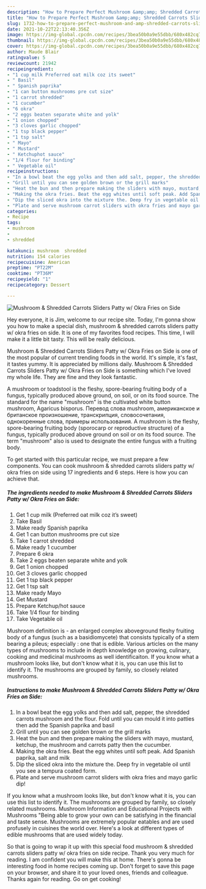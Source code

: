 ```yaml
---
description: "How to Prepare Perfect Mushroom &amp;amp; Shredded Carrots Sliders Patty w/ Okra Fries on Side"
title: "How to Prepare Perfect Mushroom &amp;amp; Shredded Carrots Sliders Patty w/ Okra Fries on Side"
slug: 1732-how-to-prepare-perfect-mushroom-and-amp-shredded-carrots-sliders-patty-w-okra-fries-on-side
date: 2021-10-22T22:13:40.356Z
image: https://img-global.cpcdn.com/recipes/3bea50b0a9e55dbb/680x482cq70/mushroom-shredded-carrots-sliders-patty-w-okra-fries-on-side-recipe-main-photo.jpg
thumbnail: https://img-global.cpcdn.com/recipes/3bea50b0a9e55dbb/680x482cq70/mushroom-shredded-carrots-sliders-patty-w-okra-fries-on-side-recipe-main-photo.jpg
cover: https://img-global.cpcdn.com/recipes/3bea50b0a9e55dbb/680x482cq70/mushroom-shredded-carrots-sliders-patty-w-okra-fries-on-side-recipe-main-photo.jpg
author: Maude Blair
ratingvalue: 5
reviewcount: 21942
recipeingredient:
- "1 cup milk Preferred oat milk coz its sweet"
- " Basil"
- " Spanish paprika"
- "1 can button mushrooms pre cut size"
- "1 carrot shredded"
- "1 cucumber"
- "6 okra"
- "2 eggs beaten separate white and yolk"
- "1 onion chopped"
- "3 cloves garlic chopped"
- "1 tsp black pepper"
- "1 tsp salt"
- " Mayo"
- " Mustard"
- " Ketchuphot sauce"
- "1/4 flour for binding"
- " Vegetable oil"
recipeinstructions:
- "In a bowl beat the egg yolks and then add salt, pepper, the shredded carrots mushroom and the flour. Fold until you can mould it into patties then add the Spanish paprika and basil"
- "Grill until you can see golden brown or the grill marks"
- "Heat the bun and then prepare making the sliders with mayo, mustard, ketchup, the mushroom and carrots patty then the cucumber."
- "Making the okra fries. Beat the egg whites until soft peak. Add Spanish paprika, salt and milk"
- "Dip the sliced okra into the mixture the. Deep fry in vegetable oil until you see a tempura coated form."
- "Plate and serve mushroom carrot sliders with okra fries and mayo garlic dip!"
categories:
- Recipe
tags:
- mushroom
- 
- shredded

katakunci: mushroom  shredded 
nutrition: 154 calories
recipecuisine: American
preptime: "PT22M"
cooktime: "PT36M"
recipeyield: "1"
recipecategory: Dessert

---
```



![Mushroom &amp; Shredded Carrots Sliders Patty w/ Okra Fries on Side](https://img-global.cpcdn.com/recipes/3bea50b0a9e55dbb/680x482cq70/mushroom-shredded-carrots-sliders-patty-w-okra-fries-on-side-recipe-main-photo.jpg)

Hey everyone, it is Jim, welcome to our recipe site. Today, I'm gonna show you how to make a special dish, mushroom &amp; shredded carrots sliders patty w/ okra fries on side. It is one of my favorites food recipes. This time, I will make it a little bit tasty. This will be really delicious.

Mushroom &amp; Shredded Carrots Sliders Patty w/ Okra Fries on Side is one of the most popular of current trending foods in the world. It's simple, it's fast, it tastes yummy. It is appreciated by millions daily. Mushroom &amp; Shredded Carrots Sliders Patty w/ Okra Fries on Side is something which I've loved my whole life. They are fine and they look fantastic.

A mushroom or toadstool is the fleshy, spore-bearing fruiting body of a fungus, typically produced above ground, on soil, or on its food source. The standard for the name &#34;mushroom&#34; is the cultivated white button mushroom, Agaricus bisporus. Перевод слова mushroom, американское и британское произношение, транскрипция, словосочетания, однокоренные слова, примеры использования. A mushroom is the fleshy, spore-bearing fruiting body (sporocarp or reproductive structure) of a fungus, typically produced above ground on soil or on its food source. The term &#34;mushroom&#34; also is used to designate the entire fungus with a fruiting body.


To get started with this particular recipe, we must prepare a few components. You can cook mushroom &amp; shredded carrots sliders patty w/ okra fries on side using 17 ingredients and 6 steps. Here is how you can achieve that.

<!--inarticleads1-->

##### The ingredients needed to make Mushroom &amp; Shredded Carrots Sliders Patty w/ Okra Fries on Side:

1. Get 1 cup milk (Preferred oat milk coz it’s sweet)
1. Take  Basil
1. Make ready  Spanish paprika
1. Get 1 can button mushrooms pre cut size
1. Take 1 carrot shredded
1. Make ready 1 cucumber
1. Prepare 6 okra
1. Take 2 eggs beaten separate white and yolk
1. Get 1 onion chopped
1. Get 3 cloves garlic chopped
1. Get 1 tsp black pepper
1. Get 1 tsp salt
1. Make ready  Mayo
1. Get  Mustard
1. Prepare  Ketchup/hot sauce
1. Take 1/4 flour for binding
1. Take  Vegetable oil


Mushroom definition is - an enlarged complex aboveground fleshy fruiting body of a fungus (such as a basidiomycete) that consists typically of a stem bearing a pileus; especially : one that is edible. Various articles on the many types of mushrooms to include in depth knowledge on growing, culinary, cooking and medicinal mushrooms as well identificaiton. If you know what a mushroom looks like, but don&#39;t know what it is, you can use this list to identify it. The mushrooms are grouped by family, so closely related mushrooms. 

<!--inarticleads2-->

##### Instructions to make Mushroom &amp; Shredded Carrots Sliders Patty w/ Okra Fries on Side:

1. In a bowl beat the egg yolks and then add salt, pepper, the shredded carrots mushroom and the flour. Fold until you can mould it into patties then add the Spanish paprika and basil
1. Grill until you can see golden brown or the grill marks
1. Heat the bun and then prepare making the sliders with mayo, mustard, ketchup, the mushroom and carrots patty then the cucumber.
1. Making the okra fries. Beat the egg whites until soft peak. Add Spanish paprika, salt and milk
1. Dip the sliced okra into the mixture the. Deep fry in vegetable oil until you see a tempura coated form.
1. Plate and serve mushroom carrot sliders with okra fries and mayo garlic dip!


If you know what a mushroom looks like, but don&#39;t know what it is, you can use this list to identify it. The mushrooms are grouped by family, so closely related mushrooms. Mushroom Information and Educational Projects with Mushrooms &#34;Being able to grow your own can be satisfying in the financial and taste sense. Mushrooms are extremely popular eatables and are used profusely in cuisines the world over. Here&#39;s a look at different types of edible mushrooms that are used widely today. 

So that is going to wrap it up with this special food mushroom &amp; shredded carrots sliders patty w/ okra fries on side recipe. Thank you very much for reading. I am confident you will make this at home. There's gonna be interesting food in home recipes coming up. Don't forget to save this page on your browser, and share it to your loved ones, friends and colleague. Thanks again for reading. Go on get cooking!
